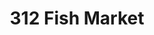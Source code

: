 ---
layout: place
title: "312 Fish Market"
permalink: /illinois/chicago/312-fish-market.html
stateAbbr: IL
stateName: Illinois
cityName: Chicago
place_id: ChIJ38DgqNEtDogRM8KleUXhHCs
photos:
  - name: >-
      places/ChIJ38DgqNEtDogRM8KleUXhHCs/photos/AeeoHcKXipmgeKE1BwDByRcul2hSIEzAYLHWwrmsqGNbnWRabBfUsXl7OQ8uW5-26iH9slnTUznVEooVT-Pwtx0tgPjgW73zATJXdeWugQbUYWZjSu6vItl-W4LuU_5gUkPWuxJABEqbv3usdO-3Hnw2d3JJsHiX8pRZxpYLRXE1m9P1HZC4rZP9PgspyIeCfRqiuTHTUNyvWEuOQhUYC9p7pXxet3PRdMhk8AEXggXXDpSuf7RybJSKXtlDtr4aShuGclxqmIjTYSQ2sVKXBQYx-nhoJdPqPuQ9EKfQoNeaqMnYrkIieY_jdZa-yWets88Q4xlgIJ5IBEnOeUj1Pxx4KctxVXc8rt1X1DVWVSF0l7qhqSt4XEZfaJzqzJXyifDot6gMdqu-ctHbw-XeSz_k2rtKPugjwutqLBRK9xZfU50
    widthPx: 4032
    heightPx: 2268
    authorAttributions:
      - displayName: Eddie Moreno
        uri: https://maps.google.com/maps/contrib/104567089347599835180
        photoUri: >-
          https://lh3.googleusercontent.com/a-/ALV-UjUCNCO728HNDRcF0Xfegdpi2Usr1cUNqyobRuPIlGKLTwBR6DSo=s100-p-k-no-mo
    flagContentUri: >-
      https://www.google.com/local/imagery/report/?cb_client=maps_api_places.places_api&image_key=!1e10!2sCIHM0ogKEICAgID-ouDYEg&hl=en-US
    googleMapsUri: >-
      https://www.google.com/maps/place//data=!3m4!1e2!3m2!1sCIHM0ogKEICAgID-ouDYEg!2e10!4m2!3m1!1s0x880e2dd1a8e0c0df:0x2b1ce14579a5c233
  - name: >-
      places/ChIJ38DgqNEtDogRM8KleUXhHCs/photos/AeeoHcJ-_g9nmJPxP_hHLPH89BSxp0xYkJ6ago2ei_6dJoZHh_6_2Z7_UW0t7i5GRTHkeguGkLRgcsHIvzTQr0BE-jmn2bMYSxo8jv4cQSuq3qlaPTaWn5uIdUpiX_ldrvh3H-UwF9EWRkbTsU1zjCnK8Fa48z_nyTiWUiEVYO4JDy4zNuwTI4yzS4DgoIvUakpaOe0zFHBIgm3pVxKnq65oJWokcXhpUS0PDNMQJj7ZkgycQ31d29VryKumWyYEZzboGZtkbSV8iEX5ZHc3n4a9CIteJCTil4THgg_4swl-w07qVKgchy0VmubzdzwqlfPloRguZYEI5kh8xyUnN_ZWmrUfIpM4snJOIvBGl5jjOWBuda09OAkWhZCcHd-oYn9cTZGaoo1jpkGapaBrfLLvmzLgJ2nCayI_3iNHV7HjVa9UTKcD
    widthPx: 4032
    heightPx: 3024
    authorAttributions:
      - displayName: Bo Li
        uri: https://maps.google.com/maps/contrib/100225321031424320886
        photoUri: >-
          https://lh3.googleusercontent.com/a-/ALV-UjVemnJAmkLs7tR-Ur50DmEAdMVrUCMO1O_coQyE5EjgKH7MCXRU=s100-p-k-no-mo
    flagContentUri: >-
      https://www.google.com/local/imagery/report/?cb_client=maps_api_places.places_api&image_key=!1e10!2sCIHM0ogKEICAgICK-9XB3QE&hl=en-US
    googleMapsUri: >-
      https://www.google.com/maps/place//data=!3m4!1e2!3m2!1sCIHM0ogKEICAgICK-9XB3QE!2e10!4m2!3m1!1s0x880e2dd1a8e0c0df:0x2b1ce14579a5c233
  - name: >-
      places/ChIJ38DgqNEtDogRM8KleUXhHCs/photos/AeeoHcLm_P3OxmP9CkXYUT4V944cUvKt64WqnSh12aH2d1cJ6cfUmA4SgC91vrUq47E3APE5k-zGX20xif7mT3c5CrWagf_1TQ2vQ-1l9pKPc1IApKB0L4WkpqkDaFFUAQwTZVZhNJdfbC8ABeUreSL485FisVwtwNWG-KFBKbq0rPDxolQJtik2rJDOtBqaTvHy2L45KE0BmMa0ZNrXRyifgViCoir0Kjgip1ORUmxnrvZtG-CuHZY4md36pPWNgzxl9pFMYHhkr6AwmHYAFYc5PkmbNVSofKz2_2ZtK7X2ys86VW_lHoqDbDi9TuFLV_qSoGmW17SvfAerilHPa-5Bsrx-6qT1JXL0MnDO7V8gAQJZiHx586qUOk366Uh_GxJ8zpsJgu-KHSOCFiErMuXvsUVQgMMxqHObixE41lpmezfs5Eli
    widthPx: 1000
    heightPx: 750
    authorAttributions:
      - displayName: Harper Brighton
        uri: https://maps.google.com/maps/contrib/112145765738136669290
        photoUri: >-
          https://lh3.googleusercontent.com/a/ACg8ocImqAbrwvuciQPp3Nd9Q4thcw0fv0WidEjb225K7hjUpK0JOg=s100-p-k-no-mo
    flagContentUri: >-
      https://www.google.com/local/imagery/report/?cb_client=maps_api_places.places_api&image_key=!1e10!2sCIHM0ogKEICAgICx_PGRxgE&hl=en-US
    googleMapsUri: >-
      https://www.google.com/maps/place//data=!3m4!1e2!3m2!1sCIHM0ogKEICAgICx_PGRxgE!2e10!4m2!3m1!1s0x880e2dd1a8e0c0df:0x2b1ce14579a5c233
  - name: >-
      places/ChIJ38DgqNEtDogRM8KleUXhHCs/photos/AeeoHcKggeMD0lsvO1PYbudQh0DC-KcpLerjH2q1mmpnDJSCvI2u4LbdQRSNIHPYLPrHACopEncwcGsOZEbzmgwnaMA-AHxmpy5kvVuAEZ0GuHhmABITTHvYrk2gH85bTcRD5OCRicOQhgOFNFnYZOANeFrxwoOPd8XKoQ_0dKjP9fqsAreg68oqNpAqnfOVgyenIViRf5HFylolbHzeL3ggBl95QSf3Cx-snXDyYq5UPP1YGJAlFcJuEDntMD5MypXTwp7wwMd7z61ZgIOd688pRWPUxUWOj12WggnCQ6tSjPLeJbQnNtBKgKirAVPnL3Sk3xfFN5lcRd6Tybj1RE5CyRcVEUKVRGdnWz8c_EULiX7n416ldJuCZ0Ofqqxqto2gvJGnnKRhDM0o6GYytxma4N0emrUtaSzpLgV0mj5VP4_f8UPS
    widthPx: 3510
    heightPx: 4435
    authorAttributions:
      - displayName: Stephanie W
        uri: https://maps.google.com/maps/contrib/110923384810162834711
        photoUri: >-
          https://lh3.googleusercontent.com/a/ACg8ocL3sX2lTIlb5sjWfARNPI3bJmGN3JSG3eTBp-66Hyq9ozMZKLf_=s100-p-k-no-mo
    flagContentUri: >-
      https://www.google.com/local/imagery/report/?cb_client=maps_api_places.places_api&image_key=!1e10!2sCIHM0ogKEICAgIDvsJe_2QE&hl=en-US
    googleMapsUri: >-
      https://www.google.com/maps/place//data=!3m4!1e2!3m2!1sCIHM0ogKEICAgIDvsJe_2QE!2e10!4m2!3m1!1s0x880e2dd1a8e0c0df:0x2b1ce14579a5c233
  - name: >-
      places/ChIJ38DgqNEtDogRM8KleUXhHCs/photos/AeeoHcJYudePi0XK5xp-_Eod1kVVgmnbHRCW5wLPnqI3P3NDDOWI4znkBb9p6DsnOkpQfdZBM2-FMBcAEsC6PxVhKUpxfVrtAe9FM-a7r3koYmgSuJevz2pF6msCFvSBSsSAF65WrZHdtIgoilIKqYtoprD8Ef2oHEUMFt-RpYqz-ae_Ja2AWS2BexMEGrbc29ESk0_GGuh8lh04ehBRSkzPYtrofbSg1H47G4GyjCsw_Gv8DhFmsrdEaIAkEwxj02pUWCqkgRzlLbb3ThrVDHBC5yXUXsN8jaZW9nfdJEsdwZ6PeLFqpe6apiKE1GBMeMvNJiCLDSQdruHZGqi8-DUmH7hmbR9frSmbhByYOxmn1iJZbu7DGsAgzKl6l4DcHm7IZCHftrUTRhI-JSZz-fiC6pp8W5JY32F6aapDPXwejyJGOQ
    widthPx: 2871
    heightPx: 1768
    authorAttributions:
      - displayName: Rowan Salem
        uri: https://maps.google.com/maps/contrib/117752905426477239401
        photoUri: >-
          https://lh3.googleusercontent.com/a/ACg8ocJaqNlw8CHZmiwYjuve90Drcvf3kJk7MY6xCwMVq-1z03HbI8A=s100-p-k-no-mo
    flagContentUri: >-
      https://www.google.com/local/imagery/report/?cb_client=maps_api_places.places_api&image_key=!1e10!2sCIHM0ogKEICAgIDH-anSWQ&hl=en-US
    googleMapsUri: >-
      https://www.google.com/maps/place//data=!3m4!1e2!3m2!1sCIHM0ogKEICAgIDH-anSWQ!2e10!4m2!3m1!1s0x880e2dd1a8e0c0df:0x2b1ce14579a5c233
  - name: >-
      places/ChIJ38DgqNEtDogRM8KleUXhHCs/photos/AeeoHcLR1UngYSGHGBnr7H7xyYfMUd5cYlBKTDSRR35GkphJ7-dki1z7BS6WTW1YWsrslD7UR-ymPzbNmgdYeCDRuD_E_UF4iATcrgogoWzc8qDcMFiG8_my-RT3cAIYrHX-jy3Zw75rayTiOWMAV5B73ONEOiPIZCrbcKWZm0UZQbWR9StkEkdYh1uZ7L7wL--BIVeIObCodJ1EcLgGf2eFA58ONCmdvWB6IjlXhl0C7ziTqr-eMrqCTO_9XBXDcMCgT8S2h0-_mlCkjXbVzC6YVmJgGMGhX217B5QLqNbbflCXxLbknTp-5x4RsIYe8kDCCy89l8fGm29TrggJANyEWLxur5qwZAP2l1PQuZPtBfFTlluT4nXHJYK5TQeugqT-9PFMVAQfM1Ml6_xCnBtMhK1hcmtOLCX8YZknOgbOWg2amw
    widthPx: 4000
    heightPx: 3000
    authorAttributions:
      - displayName: Monica
        uri: https://maps.google.com/maps/contrib/116458357719973429623
        photoUri: >-
          https://lh3.googleusercontent.com/a-/ALV-UjUDJVa2atR4QavETPfxkoFw76Fi87UbiGJEm9aso7XgiBK67psMuA=s100-p-k-no-mo
    flagContentUri: >-
      https://www.google.com/local/imagery/report/?cb_client=maps_api_places.places_api&image_key=!1e10!2sCIHM0ogKEICAgIDD74bPQQ&hl=en-US
    googleMapsUri: >-
      https://www.google.com/maps/place//data=!3m4!1e2!3m2!1sCIHM0ogKEICAgIDD74bPQQ!2e10!4m2!3m1!1s0x880e2dd1a8e0c0df:0x2b1ce14579a5c233
  - name: >-
      places/ChIJ38DgqNEtDogRM8KleUXhHCs/photos/AeeoHcJUIw7NnLdPiVi0L0RW3OdLxxk9eBwGbhzXUH39p5QScFIQFrKeP7H9Tbg6GKDAsQtw28kKzSBdOrwIHED3zzB5P6xIRtWDIVS07zXn7rB-gYQQ4P3hodPQYRy6N86xTTmg8z08PESh9Vw95epPTahtOCgI314-1gsxXFNfdyHQz1Vpwl4C8exeYGVWzCyMN2NDBnRJ4zjQxNXxnh1Eg7HXwSETEaJOCeNV4aDK43RQI57epb0mZ1gPyWyjwPgEjsVoYE2isQP0BhC3OSbwC8Evt2bmBzcdwVGA5eriANKcm1s5keBKM2DyCafFJa-3KapaQgvoGfGoYcVzNcwpyt1xYMf-NYUx7vg2tUDWRbgrqG2MCcIi86NlKprC-QZhgMx6WHv2MTrZDNV5-XiT9UTXuyNQza0H0u4AvjBGeADh0AU0
    widthPx: 3072
    heightPx: 4080
    authorAttributions:
      - displayName: Wai Lam
        uri: https://maps.google.com/maps/contrib/104438127892476420127
        photoUri: >-
          https://lh3.googleusercontent.com/a-/ALV-UjU3DgOGV2v9VK2pVGoY4DiyzYPAza5Xto1X1Yv5zthq2WOLX9bD=s100-p-k-no-mo
    flagContentUri: >-
      https://www.google.com/local/imagery/report/?cb_client=maps_api_places.places_api&image_key=!1e10!2sCIHM0ogKEICAgIDH_Ijf0AE&hl=en-US
    googleMapsUri: >-
      https://www.google.com/maps/place//data=!3m4!1e2!3m2!1sCIHM0ogKEICAgIDH_Ijf0AE!2e10!4m2!3m1!1s0x880e2dd1a8e0c0df:0x2b1ce14579a5c233
  - name: >-
      places/ChIJ38DgqNEtDogRM8KleUXhHCs/photos/AeeoHcLu4Gq7ztaaPfIwbPCFo649OO7mOWb851eJOTv1wCRhqSO8WXMzntzSIkLwnnxEYAiIKEZ3hFbVpQYtm4Q3ahjSpa0eO5SiAEf-5Hu7JM0WfTWx88FcZCyTCT-yud9anuT73Datip3CawDoaHplM-9kL-5G0awCSsaJGHBJjzM2T6dcXtqJ3wj2Ht7xN15dmz7XpGpJV0DB5dADjI9BJ5xlqIFm8n8AKZdxKa7NvtL4TNKdvzrHg8WQFNsn3s26MDX1LYRRzspL2tH9DsE4jPTFRrFeqLN9L9PDdxPs9OiS7dBtq_mWeJ64syLUizeyDi-9APLTOC2WxGE7hiDAYBihKnGdoJCmwENRBdU7BxaURheY8ZlSOzxa7vjtloe8RMTm8P39LFQeJgZwnSCMN76a3WB5IjLRsOJ4Med_zn9P8A
    widthPx: 3000
    heightPx: 4000
    authorAttributions:
      - displayName: Melvin Reyes
        uri: https://maps.google.com/maps/contrib/102285864056306599091
        photoUri: >-
          https://lh3.googleusercontent.com/a-/ALV-UjXtGgTRZAINzv6Pyb7mwwVO7ITdWsgmdVbI6umMQW7fzc9hGQV6DQ=s100-p-k-no-mo
    flagContentUri: >-
      https://www.google.com/local/imagery/report/?cb_client=maps_api_places.places_api&image_key=!1e10!2sCIHM0ogKEICAgID7l-6QSQ&hl=en-US
    googleMapsUri: >-
      https://www.google.com/maps/place//data=!3m4!1e2!3m2!1sCIHM0ogKEICAgID7l-6QSQ!2e10!4m2!3m1!1s0x880e2dd1a8e0c0df:0x2b1ce14579a5c233
  - name: >-
      places/ChIJ38DgqNEtDogRM8KleUXhHCs/photos/AeeoHcLRtRCOiamWJ2yu4Q9BRMI39xAt17SLCfBAVQRDwA2lLLyhBzv_97P4onTpUXNL0TeRk5K22MABujinzAANNPOmjIHEvNAuLP0ttEQMuUzcimE4muUcdUmJx8DRKHGVp_5a_nieEiBUrJ99q9o6JO8u1oypTyDX8NRCBLW7KXMT619ARHym5TAIuq9R2cVup8bUD4R_W8IXpcBv8eWCN_mrwxxENYVXl5lLi8Rv3pTrFNmrFqsddT4AEiyGy04hvHQgcJ_CLX8s1pPjoPEppfyJq5D7bvowC9oXfyQ6zniiVKPltgE09tuyCOOM9ataK1kX3fxZ7boX_y8sM5eMLysHCOq0jbE7Bf31CSW0y3TxcaQPP9BqrUaNvbcOuSYQaArcojHNgfBWFjqDELhNpIdcVnV4pp6MIa7n5Q7gQw9pIIxk
    widthPx: 3600
    heightPx: 4800
    authorAttributions:
      - displayName: Par Taank
        uri: https://maps.google.com/maps/contrib/108817430639586476418
        photoUri: >-
          https://lh3.googleusercontent.com/a/ACg8ocK6OetVPdDkFLiSVY2JeYPSvbbw9cRXw1ivsJKn9f9a3k6Y4WM=s100-p-k-no-mo
    flagContentUri: >-
      https://www.google.com/local/imagery/report/?cb_client=maps_api_places.places_api&image_key=!1e10!2sCIHM0ogKEICAgIDjt5fs_QE&hl=en-US
    googleMapsUri: >-
      https://www.google.com/maps/place//data=!3m4!1e2!3m2!1sCIHM0ogKEICAgIDjt5fs_QE!2e10!4m2!3m1!1s0x880e2dd1a8e0c0df:0x2b1ce14579a5c233
  - name: >-
      places/ChIJ38DgqNEtDogRM8KleUXhHCs/photos/AeeoHcKbc9XW0O9KpAdLlsIY3TcJpp64Ua1qd7hLVOGzUGwx14VPbnSA-KkMGLcWut5yJRIS8JmVm2LXSULOr8F9sV01KEzXy108S8zimzmh-V_LzDV7NllSO0jgNIJi5Wgrtq62Kw-rEDu_wi2p-pDZOa_Q0BsAWlvxPeXy_RfZtUapu2MjMmdjHbY8aVUhPdu-seb46p-3xNOftf--hYVy23vg_tkWnposSsiVvVO4wIJgR9GHxyjBSv_VkgPlXGL5VsQCtGQPwvJFSGb_VDES7AwPY0BSXwYeLlhrcWJrxlD-sBhB0FGipH3S6arI3ZDiwfQvnWJGe8CyyYoL6r8bWLlzolU3jswunFThOm0lWrS0xMS0vbcCxy68Pvbm9aBU76Ze3_nHvoIg-sgP1gUqH4rdPwkpYNAqpFCHewvTztlEDndG
    widthPx: 4000
    heightPx: 2252
    authorAttributions:
      - displayName: Rage Thomas
        uri: https://maps.google.com/maps/contrib/116443405887416252262
        photoUri: >-
          https://lh3.googleusercontent.com/a-/ALV-UjWuXJgtTKRDNxSwabHW75QIdXM9sEjubBHOp7gtOgzXI6Qy5Jci2w=s100-p-k-no-mo
    flagContentUri: >-
      https://www.google.com/local/imagery/report/?cb_client=maps_api_places.places_api&image_key=!1e10!2sCIHM0ogKEICAgIC_gLuGrQE&hl=en-US
    googleMapsUri: >-
      https://www.google.com/maps/place//data=!3m4!1e2!3m2!1sCIHM0ogKEICAgIC_gLuGrQE!2e10!4m2!3m1!1s0x880e2dd1a8e0c0df:0x2b1ce14579a5c233
address: 2105 S Jefferson St, Chicago, IL 60616, USA
street: 2105 S Jefferson St
city: Chicago
state: IL
zip: '60616'
country: USA
neighborhood: East Pilsen
latitude: '41.853919'
longitude: '-87.641592'
accessibility_options: null
business_status: OPERATIONAL
name: 312 Fish Market
google_maps_links:
  directionsUri: >-
    https://www.google.com/maps/dir//''/data=!4m7!4m6!1m1!4e2!1m2!1m1!1s0x880e2dd1a8e0c0df:0x2b1ce14579a5c233!3e0
  placeUri: https://maps.google.com/?cid=3106605531488698931
  writeAReviewUri: >-
    https://www.google.com/maps/place//data=!4m3!3m2!1s0x880e2dd1a8e0c0df:0x2b1ce14579a5c233!12e1
  reviewsUri: >-
    https://www.google.com/maps/place//data=!4m4!3m3!1s0x880e2dd1a8e0c0df:0x2b1ce14579a5c233!9m1!1b1
  photosUri: >-
    https://www.google.com/maps/place//data=!4m3!3m2!1s0x880e2dd1a8e0c0df:0x2b1ce14579a5c233!10e5
primary_type: Sushi Restaurant
opening_hours:
  regular: null
  current: null
secondary_opening_hours:
  regular:
    weekdayDescriptions: null
    type: null
  current:
    weekdayDescriptions: null
    type: null
phone: (872) 222-7288
price_level: PRICE_LEVEL_MODERATE
price_range: null
rating: '4.6'
rating_count: 346
website: http://312fishmarket.com/
description: null
reviews:
  - name: >-
      places/ChIJ38DgqNEtDogRM8KleUXhHCs/reviews/ChdDSUhNMG9nS0VJQ0FnTUN3ajVlNzdnRRAB
    relativePublishTimeDescription: 3 weeks ago
    rating: 5
    text:
      text: >-
        Best tasting sushi we’ve tried in the city — excellent flavor and fish
        portion. We ordered the salmon and tuna flights. I’m giving 4 stars on
        service because it took 35+ mins to receive after ordering (they were
        backed up from take out orders).
      languageCode: en
    originalText:
      text: >-
        Best tasting sushi we’ve tried in the city — excellent flavor and fish
        portion. We ordered the salmon and tuna flights. I’m giving 4 stars on
        service because it took 35+ mins to receive after ordering (they were
        backed up from take out orders).
      languageCode: en
    authorAttribution:
      displayName: Amanda D
      uri: https://www.google.com/maps/contrib/112700226203362250497/reviews
      photoUri: >-
        https://lh3.googleusercontent.com/a-/ALV-UjV-85wrzMFN0fVDT9KoxuAeE030u2Vwwl-SnkzarsIcrYj1OifZ=s128-c0x00000000-cc-rp-mo-ba3
    publishTime: '2025-03-22T02:03:43.767378Z'
    flagContentUri: >-
      https://www.google.com/local/review/rap/report?postId=ChdDSUhNMG9nS0VJQ0FnTUN3ajVlNzdnRRAB&d=17924085&t=1
    googleMapsUri: >-
      https://www.google.com/maps/reviews/data=!4m6!14m5!1m4!2m3!1sChdDSUhNMG9nS0VJQ0FnTUN3ajVlNzdnRRAB!2m1!1s0x880e2dd1a8e0c0df:0x2b1ce14579a5c233
  - name: >-
      places/ChIJ38DgqNEtDogRM8KleUXhHCs/reviews/ChdDSUhNMG9nS0VJQ0FnSURILWFuUzZRRRAB
    relativePublishTimeDescription: 6 months ago
    rating: 5
    text:
      text: >-
        I placed an order Sunday evening through UberEats and my food was
        prepared & ready for pickup in 
      languageCode: en
    originalText:
      text: >-
        I placed an order Sunday evening through UberEats and my food was
        prepared & ready for pickup in 
      languageCode: en
    authorAttribution:
      displayName: Rowan Salem
      uri: https://www.google.com/maps/contrib/117752905426477239401/reviews
      photoUri: >-
        https://lh3.googleusercontent.com/a/ACg8ocJaqNlw8CHZmiwYjuve90Drcvf3kJk7MY6xCwMVq-1z03HbI8A=s128-c0x00000000-cc-rp-mo-ba3
    publishTime: '2024-09-18T01:37:27.059742Z'
    flagContentUri: >-
      https://www.google.com/local/review/rap/report?postId=ChdDSUhNMG9nS0VJQ0FnSURILWFuUzZRRRAB&d=17924085&t=1
    googleMapsUri: >-
      https://www.google.com/maps/reviews/data=!4m6!14m5!1m4!2m3!1sChdDSUhNMG9nS0VJQ0FnSURILWFuUzZRRRAB!2m1!1s0x880e2dd1a8e0c0df:0x2b1ce14579a5c233
  - name: >-
      places/ChIJ38DgqNEtDogRM8KleUXhHCs/reviews/ChZDSUhNMG9nS0VJQ0FnSUR2c0plX0dREAE
    relativePublishTimeDescription: 3 months ago
    rating: 5
    text:
      text: >-
        Salmon Paradise was a 10/10. Same with the Salmon Crudo. Can you tell
        I’m a huge fan of salmon? The sushi here is so fresh and delicious. The
        only thing I would comment on is that the seating is very limited inside
        the actual restaurant. The additional seating is in the open of the 88
        marketplace mall and lots of people walking by and shopping.
      languageCode: en
    originalText:
      text: >-
        Salmon Paradise was a 10/10. Same with the Salmon Crudo. Can you tell
        I’m a huge fan of salmon? The sushi here is so fresh and delicious. The
        only thing I would comment on is that the seating is very limited inside
        the actual restaurant. The additional seating is in the open of the 88
        marketplace mall and lots of people walking by and shopping.
      languageCode: en
    authorAttribution:
      displayName: Stephanie W
      uri: https://www.google.com/maps/contrib/110923384810162834711/reviews
      photoUri: >-
        https://lh3.googleusercontent.com/a/ACg8ocL3sX2lTIlb5sjWfARNPI3bJmGN3JSG3eTBp-66Hyq9ozMZKLf_=s128-c0x00000000-cc-rp-mo-ba4
    publishTime: '2024-12-16T23:10:05.023090Z'
    flagContentUri: >-
      https://www.google.com/local/review/rap/report?postId=ChZDSUhNMG9nS0VJQ0FnSUR2c0plX0dREAE&d=17924085&t=1
    googleMapsUri: >-
      https://www.google.com/maps/reviews/data=!4m6!14m5!1m4!2m3!1sChZDSUhNMG9nS0VJQ0FnSUR2c0plX0dREAE!2m1!1s0x880e2dd1a8e0c0df:0x2b1ce14579a5c233
  - name: >-
      places/ChIJ38DgqNEtDogRM8KleUXhHCs/reviews/ChdDSUhNMG9nS0VJQ0FnSUQ3bGNQVzB3RRAB
    relativePublishTimeDescription: 7 months ago
    rating: 5
    text:
      text: >-
        The best sushi I have had in Chicago! 312 is located in the charming 88
        Market in Chinatown. Despite being located in a grocery store, the space
        is intimate and feels like its own little world. The fish was as fresh
        as it gets, if you enjoy spicy I would recommend the Chicago Fire roll.
        Perfect for a date night or solo dining at the sushi bar.
      languageCode: en
    originalText:
      text: >-
        The best sushi I have had in Chicago! 312 is located in the charming 88
        Market in Chinatown. Despite being located in a grocery store, the space
        is intimate and feels like its own little world. The fish was as fresh
        as it gets, if you enjoy spicy I would recommend the Chicago Fire roll.
        Perfect for a date night or solo dining at the sushi bar.
      languageCode: en
    authorAttribution:
      displayName: Dru Schenk
      uri: https://www.google.com/maps/contrib/109567038141972061030/reviews
      photoUri: >-
        https://lh3.googleusercontent.com/a-/ALV-UjVz_eFFgIGwTkJVRqFRd6uqoYqMhMKMTLZ5k2zUhUNUXxnp-Ozd=s128-c0x00000000-cc-rp-mo-ba3
    publishTime: '2024-08-26T17:06:27.882179Z'
    flagContentUri: >-
      https://www.google.com/local/review/rap/report?postId=ChdDSUhNMG9nS0VJQ0FnSUQ3bGNQVzB3RRAB&d=17924085&t=1
    googleMapsUri: >-
      https://www.google.com/maps/reviews/data=!4m6!14m5!1m4!2m3!1sChdDSUhNMG9nS0VJQ0FnSUQ3bGNQVzB3RRAB!2m1!1s0x880e2dd1a8e0c0df:0x2b1ce14579a5c233
  - name: >-
      places/ChIJ38DgqNEtDogRM8KleUXhHCs/reviews/ChZDSUhNMG9nS0VJQ0FnSUNuM0otS0NBEAE
    relativePublishTimeDescription: 6 months ago
    rating: 5
    text:
      text: >-
        I’ve been wanting to try this spot for so long, so I randomly decided to
        get a late dinner and this place is actually located at the top level of
        88 marketplace in Chinatown. The menu looked so good, and the special
        set that I first tried was the aji sashimi set. The fish was of
        incredible quality, and the flavor had a more raw salty flavor, but it
        was very subtle. the yellowtail jalapeño sashimi was very buttery. Then
        I ordered some nigiri, and this was all just melting your mouth just by
        the heat of your tongue, it was unreal. my favorite nigiri was the uni,
        this was top 3 for sure.the wagyu was delicate on the salt and was also
        a repeat for me. The botany ebb was mild sweet and loved the crunchy
        heads too. then ordered even more nigiri, and really loved the lean tuna
        here, it was fleshy and soft. The hand rolls were a must order too like
        the spicy tuna which had a hefy amount of tuna, and the the yellow tail
        handroll was light and packed to the top. for dessert, the finishing
        touch was the wagyu topped with caviar and this was also a really solid
        dollop of caviar. Overall, a top five sushi spot in chicago, very
        impressed.
      languageCode: en
    originalText:
      text: >-
        I’ve been wanting to try this spot for so long, so I randomly decided to
        get a late dinner and this place is actually located at the top level of
        88 marketplace in Chinatown. The menu looked so good, and the special
        set that I first tried was the aji sashimi set. The fish was of
        incredible quality, and the flavor had a more raw salty flavor, but it
        was very subtle. the yellowtail jalapeño sashimi was very buttery. Then
        I ordered some nigiri, and this was all just melting your mouth just by
        the heat of your tongue, it was unreal. my favorite nigiri was the uni,
        this was top 3 for sure.the wagyu was delicate on the salt and was also
        a repeat for me. The botany ebb was mild sweet and loved the crunchy
        heads too. then ordered even more nigiri, and really loved the lean tuna
        here, it was fleshy and soft. The hand rolls were a must order too like
        the spicy tuna which had a hefy amount of tuna, and the the yellow tail
        handroll was light and packed to the top. for dessert, the finishing
        touch was the wagyu topped with caviar and this was also a really solid
        dollop of caviar. Overall, a top five sushi spot in chicago, very
        impressed.
      languageCode: en
    authorAttribution:
      displayName: SERGELATO
      uri: https://www.google.com/maps/contrib/117316211954625939810/reviews
      photoUri: >-
        https://lh3.googleusercontent.com/a-/ALV-UjX6VbUwjhusl71XeGw3lCUN50NCCUZOc1CRyiPqucpWNAgi3HqU=s128-c0x00000000-cc-rp-mo-ba5
    publishTime: '2024-09-23T21:53:04.117461Z'
    flagContentUri: >-
      https://www.google.com/local/review/rap/report?postId=ChZDSUhNMG9nS0VJQ0FnSUNuM0otS0NBEAE&d=17924085&t=1
    googleMapsUri: >-
      https://www.google.com/maps/reviews/data=!4m6!14m5!1m4!2m3!1sChZDSUhNMG9nS0VJQ0FnSUNuM0otS0NBEAE!2m1!1s0x880e2dd1a8e0c0df:0x2b1ce14579a5c233
parking_options:
  freeParkingLot: true
payment_options:
  acceptsCreditCards: true
  acceptsCashOnly: false
allow_dogs: null
curbside_pickup: false
delivery: true
dine_in: true
good_for_children: null
good_for_groups: null
good_for_sports: false
live_music: false
menu_for_children: false
outdoor_seating: false
reservable: true
restroom: true
serves_beer: null
serves_breakfast: null
serves_brunch: null
serves_cocktails: null
serves_coffee: false
serves_dinner: true
serves_dessert: true
serves_lunch: true
serves_vegetarian_food: null
serves_wine: true
takeout: true

---